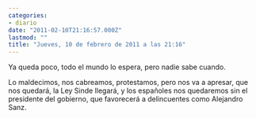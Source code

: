 ```yaml
---
categories:
- diario
date: "2011-02-10T21:16:57.000Z"
lastmod: ""
title: "Jueves, 10 de febrero de 2011 a las 21:16"
---
```


Ya queda poco, todo el mundo lo espera, pero nadie sabe cuando.

Lo maldecimos, nos cabreamos, protestamos, pero nos va a apresar, que nos quedará, la Ley Sinde llegará, y los españoles nos quedaremos sin el presidente del gobierno, que favorecerá a delincuentes como Alejandro Sanz.